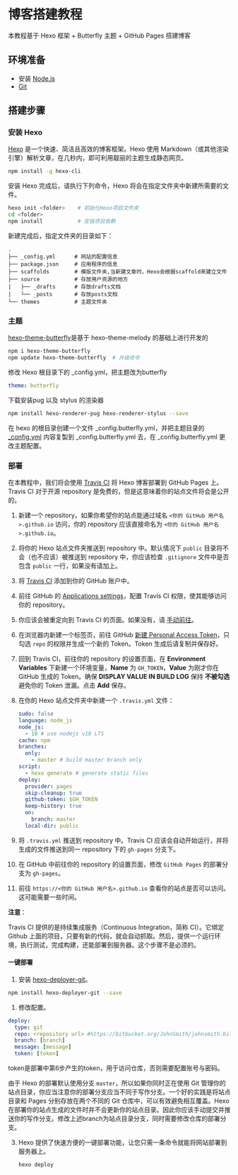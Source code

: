 # 博客搭建教程 

本教程基于 Hexo 框架 + Butterfly 主题 + GitHub Pages 搭建博客

## 环境准备

- 安装 [Node.js](http://nodejs.org/)
- [Git](http://git-scm.com/)

## 搭建步骤

### 安装 Hexo

[Hexo](https://hexo.io/zh-cn/docs/) 是一个快速、简洁且高效的博客框架。Hexo 使用 Markdown（或其他渲染引擎）解析文章，在几秒内，即可利用靓丽的主题生成静态网页。

```bash
npm install -g hexo-cli
```

安装 Hexo 完成后，请执行下列命令，Hexo 将会在指定文件夹中新建所需要的文件。

```bash
hexo init <folder>    # 初始化Hexo项目文件夹
cd <folder>
npm install           # 安装项目依赖
```

新建完成后，指定文件夹的目录如下：

```
.
├── _config.yml      # 网站的配置信息
├── package.json     # 应用程序的信息
├── scaffolds        # 模版文件夹,当新建文章时，Hexo会根据scaffold来建立文件
├── source           # 存放用户资源的地方
|   ├── _drafts      # 存放drafts文档
|   └── _posts       # 存放posts文档
└── themes           # 主题文件夹
```

### 主题

[hexo-theme-butterfly](https://butterfly.js.org/)是基于 hexo-theme-melody 的基础上进行开发的

```bash
npm i hexo-theme-butterfly
npm update hexo-theme-butterfly  # 升级命令
```

修改 Hexo 根目录下的 _config.yml，把主题改为butterfly

```yaml
theme: butterfly
```

 下载安装pug 以及 stylus 的渲染器

```bash
npm install hexo-renderer-pug hexo-renderer-stylus --save
```

在 hexo 的根目录创建一个文件 _config.butterfly.yml，并把主题目录的 [\_config.yml](https://github.com/jerryc127/hexo-theme-butterfly) 内容复製到 _config.butterfly.yml 去，在 _config.butterfly.yml 更改主题配置。

### 部署

在本教程中，我们将会使用 [Travis CI](https://travis-ci.com/) 将 Hexo 博客部署到 GitHub Pages 上。Travis CI 对于开源 repository 是免费的，但是这意味着你的站点文件将会是公开的。

1. 新建一个 repository。如果你希望你的站点能通过域名 `<你的 GitHub 用户名>.github.io` 访问，你的 repository 应该直接命名为 `<你的 GitHub 用户名>.github.io`。

2. 将你的 Hexo 站点文件夹推送到 repository 中。默认情况下 `public` 目录将不会（也不应该）被推送到 repository 中，你应该检查 `.gitignore` 文件中是否包含 `public` 一行，如果没有请加上。

3. 将 [Travis CI](https://github.com/marketplace/travis-ci) 添加到你的 GitHub 账户中。

4. 前往 GitHub 的 [Applications settings](https://github.com/settings/installations)，配置 Travis CI 权限，使其能够访问你的 repository。

5. 你应该会被重定向到 Travis CI 的页面。如果没有，请 [手动前往](https://travis-ci.com/)。

6. 在浏览器内新建一个标签页，前往 GitHub [新建 Personal Access Token](https://github.com/settings/tokens)，只勾选 `repo` 的权限并生成一个新的 Token。Token 生成后请复制并保存好。

7. 回到 Travis CI，前往你的 repository 的设置页面，在 **Environment Variables** 下新建一个环境变量，**Name** 为 `GH_TOKEN`，**Value** 为刚才你在 GitHub 生成的 Token。确保 **DISPLAY VALUE IN BUILD LOG** 保持 **不被勾选** 避免你的 Token 泄漏。点击 **Add** 保存。

8. 在你的 Hexo 站点文件夹中新建一个 `.travis.yml` 文件：

   ```yml
   sudo: false
   language: node_js
   node_js:
     - 10 # use nodejs v10 LTS
   cache: npm
   branches:
     only:
       - master # build master branch only
   script:
     - hexo generate # generate static files
   deploy:
     provider: pages
     skip-cleanup: true
     github-token: $GH_TOKEN
     keep-history: true
     on:
       branch: master
     local-dir: public
   ```

9. 将 `.travis.yml` 推送到 repository 中。Travis CI 应该会自动开始运行，并将生成的文件推送到同一 repository 下的 `gh-pages` 分支下。

10. 在 GitHub 中前往你的 repository 的设置页面，修改 `GitHub Pages` 的部署分支为 `gh-pages`。

11. 前往 `https://<你的 GitHub 用户名>.github.io` 查看你的站点是否可以访问。这可能需要一些时间。

**注意**：

Travis CI 提供的是持续集成服务（Continuous Integration，简称 CI）。它绑定 Github 上面的项目，只要有新的代码，就会自动抓取。然后，提供一个运行环境，执行测试，完成构建，还能部署到服务器。这个步骤不是必须的。

#### 一键部署

1. 安装 [hexo-deployer-git](https://github.com/hexojs/hexo-deployer-git)。

```bash
npm install hexo-deployer-git --save
```

1. 修改配置。

```yml
deploy:
  type: git
  repo: <repository url> #https://bitbucket.org/JohnSmith/johnsmith.bitbucket.io
  branch: [branch]
  message: [message]
  token: [token]
```

token是部署中第6步产生的token，用于访问仓库，否则需要配置账号与密码。

由于 Hexo 的部署默认使用分支 `master`，所以如果你同时正在使用 Git 管理你的站点目录，你应当注意你的部署分支应当不同于写作分支。一个好的实践是将站点目录和 Pages 分别存放在两个不同的 Git 仓库中，可以有效避免相互覆盖。Hexo 在部署你的站点生成的文件时并不会更新你的站点目录。因此你应该手动提交并推送你的写作分支。修改上述branch为站点目录分支，同时需要修改仓库的部署分支。

3. Hexo 提供了快速方便的一键部署功能，让您只需一条命令就能将网站部署到服务器上。

   ```bash
   hexo deploy
   ```

   